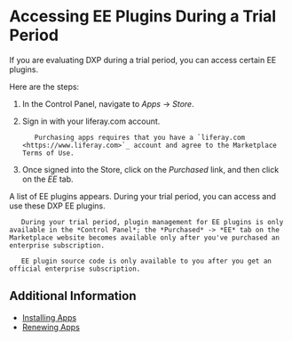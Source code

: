 # Accessing EE Plugins During a Trial Period

If you are evaluating DXP during a trial period, you can access certain EE plugins.

Here are the steps:

1. In the Control Panel, navigate to _Apps_ &rarr; _Store_.

1. Sign in with your liferay.com account.

    ```important::
       Purchasing apps requires that you have a `liferay.com <https://www.liferay.com>`_ account and agree to the Marketplace Terms of Use.
    ```

1. Once signed into the Store, click on the _Purchased_ link, and then click on the _EE_ tab.

A list of EE plugins appears. During your trial period, you can access and use these DXP EE plugins.

```note::
   During your trial period, plugin management for EE plugins is only available in the *Control Panel*; the *Purchased* -> *EE* tab on the Marketplace website becomes available only after you've purchased an enterprise subscription.
```

```important::
   EE plugin source code is only available to you after you get an official enterprise subscription.
```

## Additional Information

* [Installing Apps](./installing-apps.md)
* [Renewing Apps](../managing-apps/renewing-apps.md)